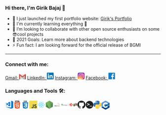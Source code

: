 ### Hi there, I'm Girik Bajaj 👋
- 🔭 I just launched my first portfolio website: [Girik's Portfolio](https://bajajgirik.github.io/Portfolio-GirikBajaj/)
- 🌱 I'm currently learning everything 🤣
- 👯 I’m looking to collaborate with other open source enthusiasts on some 😎cool projects
- 🥅 2021 Goals: Learn more about backend technologies
- ⚡ Fun fact: I am looking forward for the official release of BGMI
---

### Connect with me:

[<span margin="18px">Gmail: </span> <img  alt="GirikBajaj | Gmail" width="22px" src="assets/Contact/gmail.png" />](https://mail.google.com/mail/u/0/?fs=1&tf=cm&source=mailto&to=bajajgirikoff2@gmail.com)
[<span margin="18px">LinkedIn: </span> <img  alt="GirikBajaj | LinkedIn" width="22px" src="assets/Contact/linkedin.png" />](https://www.linkedin.com/in/girik-bajaj/)
[<span margin="18px">Instagram: </span> <img  alt="GirikBajaj | Instagram" width="22px" src="assets/Contact/instagram.png" />](https://www.instagram.com/girik_bajaj/)
[<span margin="18px">Facebook: </span> <img  alt="GirikBajaj | Facebook" width="22px" src="assets/Contact/facebook.png" />](https://www.facebook.com/girik.bajaj.9/)

### Languages and Tools 🛠:
<img align="left" alt="Visual Studio Code" width="26px" src="assets/Skills/vsc.png" />
<img align="left" alt="HTML5" width="26px" src="assets/Skills/html.png" />
<img align="left" alt="CSS3" width="26px" src="assets/Skills/css.png" />
<img align="left" alt="JavaScript" width="26px" src="assets/Skills/javascript.png" />
<img align="left" alt="React" width="26px" src="assets/Skills/react.png" />
<img align="left" alt="Node.js" width="26px" src="assets/Skills/nodejs.png" />
<img align="left" alt="MySQL" width="26px" src="assets/Skills/mysql.png" />
<img align="left" alt="MongoDB" width="26px" src="assets/Skills/mongodb.png" />
<img align="left" alt="Git" width="26px" src="assets/Skills/git.png" />
<img align="left" alt="GitHub" width="26px" src="assets/Skills/github.png" />
<img align="left" alt="Terminal" width="26px" src="assets/Skills/terminal.png" />
<img align="left" alt="Python" width="26px" src="assets/Skills/python.png" />
<img align="left" alt="C++" width="26px" src="assets/Skills/c++.png" />

